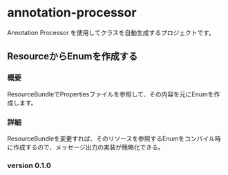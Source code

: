 # annotation-processor
Annotation Processor を使用してクラスを自動生成するプロジェクトです。

## ResourceからEnumを作成する

### 概要
ResourceBundleでPropertiesファイルを参照して、その内容を元にEnumを作成します。

### 詳細
ResourceBundleを変更すれば、そのリソースを参照するEnumをコンパイル時に作成するので、メッセージ出力の実装が簡略化できる。

### version 0.1.0
